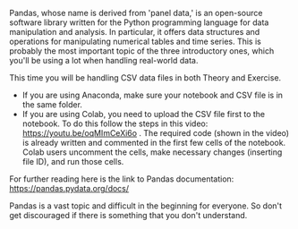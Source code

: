 Pandas, whose name is derived from 'panel data,' is an open-source software library written for the Python programming language for data manipulation and analysis. In particular, it offers data structures and operations for manipulating numerical tables and time series. This is probably the most important topic of the three introductory ones, which you'll be using a lot when handling real-world data.

This time you will be handling CSV data files in both Theory and Exercise.
- If you are using Anaconda, make sure your notebook and CSV file is in the same folder.
- If you are using Colab, you need to upload the CSV file first to the notebook. To do this follow the steps in this video: https://youtu.be/oqMImCeXi6o . The required code (shown in the video) is already written and commented in the first few cells of the notebook. Colab users uncomment the cells, make necessary changes (inserting file ID), and run those cells.

For further reading here is the link to Pandas documentation: https://pandas.pydata.org/docs/

Pandas is a vast topic and difficult in the beginning for everyone. So don't get discouraged if there is something that you don't understand.

